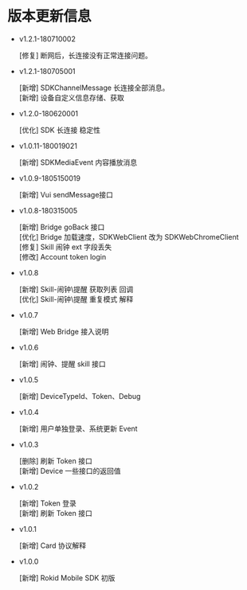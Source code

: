 #  版本更新信息

* v1.2.1-180710002
    
    [修复] 断网后，长连接没有正常连接问题。

* v1.2.1-180705001

    [新增] SDKChannelMessage 长连接全部消息。 <br>
    [新增] 设备自定义信息存储、获取

* v1.2.0-180620001
    
    [优化] SDK 长连接 稳定性

* v1.0.11-180019021

    [新增] SDKMediaEvent 内容播放消息

* v1.0.9-1805150019

    [新增] Vui sendMessage接口

* v1.0.8-180315005

    [新增] Bridge goBack 接口 <br>
    [优化] Bridge 加载速度，SDKWebClient 改为 SDKWebChromeClient <br>
    [修复] Skill 闹钟 ext 字段丢失 <br>
    [修改] Account token login

* v1.0.8

    [新增] Skill-闹钟\提醒 获取列表 回调 <br>
    [优化] Skill-闹钟\提醒 重复模式 解释
    
* v1.0.7 
    
    [新增] Web Bridge 接入说明

* v1.0.6
    
    [新增] 闹钟、提醒 skill 接口

* v1.0.5
    
    [新增] DeviceTypeId、Token、Debug

* v1.0.4

    [新增] 用户单独登录、系统更新 Event

* v1.0.3

    [删除] 刷新 Token 接口<br>
    [新增] Device 一些接口的返回值

* v1.0.2 
    
    [新增] Token 登录<br>
    [新增] 刷新 Token 接口

* v1.0.1 

    [新增] Card 协议解释

* v1.0.0 
    
    [新增] Rokid Mobile SDK 初版



